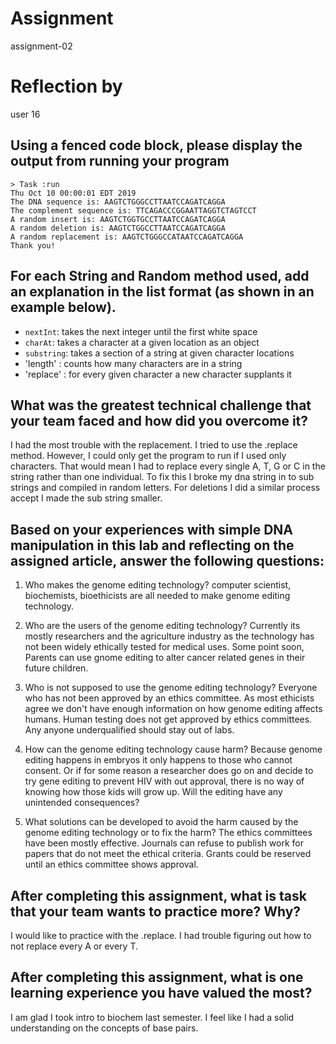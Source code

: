 # Assignment

assignment-02

# Reflection by

user 16

## Using a fenced code block, please display the output from running your program

```
> Task :run
Thu Oct 10 00:00:01 EDT 2019
The DNA sequence is: AAGTCTGGGCCTTAATCCAGATCAGGA
The complement sequence is: TTCAGACCCGGAATTAGGTCTAGTCCT
A random insert is: AAGTCTGGTGCCTTAATCCAGATCAGGA
A random deletion is: AAGTCTGGCCTTAATCCAGATCAGGA
A random replacement is: AAGTCTGGGCCATAATCCAGATCAGGA
Thank you!
```

## For each String and Random method used, add an explanation in the list format (as shown in an example below).

- `nextInt`: takes the next integer until the first white space
- `charAt`: takes a character at a given location as an object
- `substring`: takes a section of a string at given character locations
- 'length' : counts how many characters are in a string
- 'replace' : for every given character a new character supplants it

## What was the greatest technical challenge that your team faced and how did you overcome it?
I had the most trouble with the replacement. I tried to use the .replace method. However, I could only get the program to run if I used only characters. That would mean I had to replace every single A, T, G or C in the string rather than one individual. To fix this I broke my dna string in to sub strings and compiled in random letters. For deletions I did a similar process accept I made the sub string smaller.

## Based on your experiences with simple DNA manipulation in this lab and reflecting on the assigned article, answer the following questions:

1. Who makes the genome editing technology?
computer scientist, biochemists, bioethicists are all needed to make genome editing technology.

2. Who are the users of the genome editing technology?
Currently its mostly researchers and the agriculture industry as the technology has not been widely ethically tested for medical uses. Some point soon, Parents can use gnome editing to alter cancer related genes in their future children.

3. Who is not supposed to use the genome editing technology?
Everyone who has not been approved by an ethics committee. As most ethicists agree we don't have enough information on how genome editing affects humans. Human testing does not get approved by ethics committees. Any anyone underqualified should stay out of labs.
4. How can the genome editing technology cause harm?
Because genome editing happens in embryos it only happens to those who cannot consent. Or if for some reason a researcher does go on and decide to try gene editing to prevent HIV with out approval, there is no way of knowing how those kids will grow up. Will the editing have any unintended consequences?

5. What solutions can be developed to avoid the harm caused by the genome editing technology or to fix the harm?
The ethics committees have been mostly effective. Journals can refuse to publish work for papers that do not meet the ethical criteria. Grants could be reserved until an ethics committee shows approval.

## After completing this assignment, what is task that your team wants to practice more? Why?
I would like to practice with the .replace. I had trouble figuring out how to not replace every A or every T.

## After completing this assignment, what is one learning experience you have valued the most?
I am glad I took intro to biochem last semester. I feel like I had a solid understanding on the concepts of base pairs.
